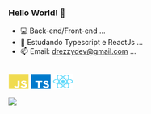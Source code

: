 ### Hello World! 🌙

- 💻 Back-end/Front-end ...
- 📘 Estudando Typescript e ReactJs ...
- 📫 Email: drezzydev@gmail.com ...
<div style="display: inline_block"><br>
  <img align="center" alt="drezzy-Js" height="30" width="40" src="https://raw.githubusercontent.com/devicons/devicon/master/icons/javascript/javascript-plain.svg">
  <img align="center" alt="drezzy-Ts" height="30" width="40" src="https://raw.githubusercontent.com/devicons/devicon/master/icons/typescript/typescript-plain.svg">
  <img align="center" alt="drezzy-React" height="30" width="40" src="https://raw.githubusercontent.com/devicons/devicon/master/icons/react/react-original.svg">
 </div>
 
<div align="left">
  <br>
  <a href="https://github.com/drezzyts">
  <img height="180em" src="https://github-readme-stats.vercel.app/api?username=drezzyts&show_icons=true&theme=dracula&include_all_commits=true&count_private=true"/>
</div>

